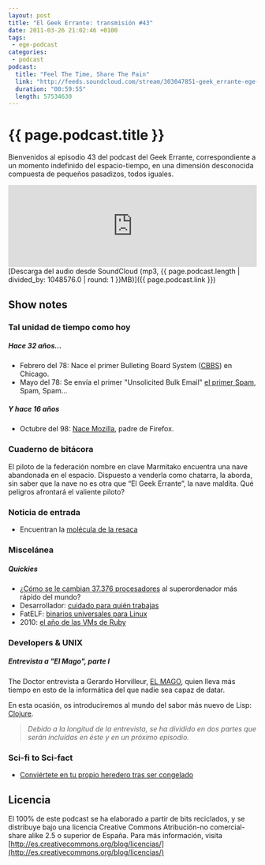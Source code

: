 ```yaml
---
layout: post
title: "El Geek Errante: transmisión #43"
date: 2011-03-26 21:02:46 +0100
tags:
 - ege-podcast
categories:
 - podcast
podcast:
  title: "Feel The Time, Share The Pain"
  link: "http://feeds.soundcloud.com/stream/303047851-geek_errante-ege-podcast-ep43.mp3"
  duration: "00:59:55"
  length: 57534630
---
```


# {{ page.podcast.title }}
Bienvenidos al episodio 43 del podcast del Geek Errante, correspondiente a un momento indefinido del espacio-tiempo, en una dimensión desconocida compuesta de pequeños pasadizos, todos iguales.

<iframe width="100%" height="166" scrolling="no" frameborder="no" src="https://w.soundcloud.com/player/?url=https%3A//api.soundcloud.com/tracks/303047851&amp;color=ff5500&amp;auto_play=false&amp;hide_related=false&amp;show_comments=true&amp;show_user=true&amp;show_reposts=false"></iframe>
[Descarga del audio desde SoundCloud (mp3, {{ page.podcast.length | divided_by: 1048576.0 | round: 1 }}MB)]({{ page.podcast.link }})

## Show notes

### Tal unidad de tiempo como hoy

##### Hace 32 años...
- Febrero del 78: Nace el primer Bulleting Board System ([CBBS](https://en.wikipedia.org/wiki/CBBS)) en Chicago.
- Mayo del 78: Se envía el primer "Unsolicited Bulk Email" [el primer Spam](http://email-museum.com/2011/10/06/first-spam-was-in-1978/), Spam, Spam...

##### Y hace 16 años
- Octubre del 98: [Nace Mozilla](http://www-archive.mozilla.org/roadmap/roadmap-26-Oct-1998.html), padre de Firefox.

### Cuaderno de bitácora
El piloto de la federación nombre en clave Marmitako encuentra una nave abandonada en el espacio.  Dispuesto a venderla como chatarra, la aborda, sin saber que la nave no es otra que “El Geek Errante”, la nave maldita. Qué peligros afrontará el valiente piloto?

### Noticia de entrada
- Encuentran la [molécula de la resaca](http://www.livescience.com/8221-hangover-molecule-brain.html)

### Miscelánea

##### Quickies
- ¿[Cómo se le cambian 37.376 procesadores](https://hipertextual.com/archivo/2009/11/como-se-le-cambian-37376-procesadores-al-superordenador-mas-rapido-del-mundo/) al superordenador más rápido del mundo?
- Desarrollador: [cuidado para quién trabajas](http://www.eweek.com/careers/madoff-developers-be-careful-who-you-code-for.html)
- FatELF: [binarios universales para Linux](http://softlibre.barrapunto.com/article.pl?sid=09/10/25/0722230&from=rss)
- 2010: [el año de las VMs de Ruby](https://developers.slashdot.org/story/09/11/22/1423221/The-State-of-Ruby-VMs-mdash-Ruby-Renaissance)

### Developers & UNIX

##### Entrevista a "El Mago", parte I
The Doctor entrevista a Gerardo Horvilleur, [EL MAGO](http://www.simplej.com/), quien lleva más tiempo en esto de la informática del que nadie sea capaz de datar.

En esta ocasión, os introduciremos al mundo del sabor más nuevo de Lisp: [Clojure](https://clojure.org/).

> *Debido a la longitud de la entrevista, se ha dividido en dos partes que serán incluídas en éste y en un próximo episodio.*

### Sci-fi to Sci-fact
- [Conviértete en tu propio heredero tras ser congelado](https://idle.slashdot.org/story/09/11/16/189255/Become-Your-Own-Heir-After-Being-Frozen)

## Licencia
El 100% de este podcast se ha elaborado a partir de bits reciclados, y se distribuye bajo una licencia Creative Commons Atribución-no comercial-share alike 2.5 o superior de España. Para más información, visita [http://es.creativecommons.org/blog/licencias/](http://es.creativecommons.org/blog/licencias/)

